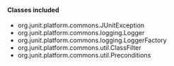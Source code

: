 #### Classes included
- org.junit.platform.commons.JUnitException
- org.junit.platform.commons.logging.Logger
- org.junit.platform.commons.logging.LoggerFactory
- org.junit.platform.commons.util.ClassFilter
- org.junit.platform.commons.util.Preconditions
